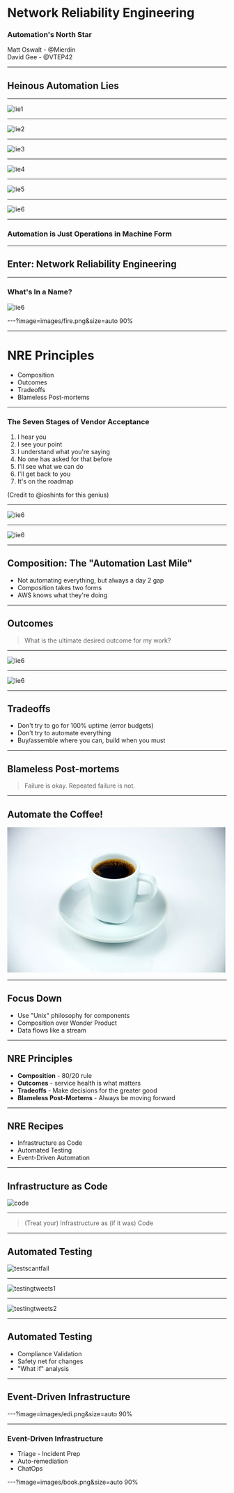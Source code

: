 # Network Reliability Engineering
### Automation's North Star

Matt Oswalt - @Mierdin</br>
David Gee - @VTEP42

---

## Heinous Automation Lies

---

![lie1](images/lie1.png)

---

![lie2](images/lie2.png)

---

![lie3](images/lie3.png)

---

![lie4](images/lie4.png)

---

![lie5](images/lie5.png)

---

![lie6](images/lie6.png)

---

### Automation is Just Operations in Machine Form

---

## Enter: Network Reliability Engineering

---

### What's In a Name?

![lie6](images/devopssre.png)

<!-- You might be wondering - what is NRE all about? Why does networking need its own thing?

Easy answer - it doesn't.

If you read up on SRE you'll find that it isn't actually separate from DevOps either. Where DevOps is a set of principles, an SRE is a **specific role** and set of skills that align with those principles. You might say SRE is simply an implementation of DevOps.

In the same way, NRE is also an implementation of DevOps. An NRE's job role and day-to-day reality is not the same as a "traditional SRE", so it's meaningful to have the role of NRE to aspire to, which implements the same back-end principles that SRE does. NRE is not meant to put up more silo walls - it is an extremely tangible path for traditional Network Engineers to adopt DevOps practices.

SRE is about ops and dev working together to take joint responsibility of the systems they operate.

For NRE, the dynamic is the same, but simply with different roles. An NRE's customer is often the SRE, and/or perhaps developers.

It's all about applying software practices and tools into operations. We've been talking about doing this for a long time - NRE gives this effort a name.

 -->

---?image=images/fire.png&size=auto 90%

---

# NRE Principles

- Composition
- Outcomes
- Tradeoffs
- Blameless Post-mortems

---

### The Seven Stages of Vendor Acceptance

1. I hear you
2. I see your point
3. I understand what you're saying
4. No one has asked for that before
5. I'll see what we can do
6. I'll get back to you
7. It's on the roadmap

(Credit to @ioshints for this genius)

---

![lie6](images/wehaveanapi.jpg)

---

![lie6](images/automateablenotautomated.png)

---

## Composition: The "Automation Last Mile"

- Not automating everything, but always a day 2 gap
- Composition takes two forms
- AWS knows what they're doing

<!-- This is where automation plays a deep role in the NRE story. Not automating everything - automating what it takes to fill that 20% gap in service of the mission. -->

<!-- SDN "automates" stitching overlays between hypervisors
Kubernetes "automates" deploying applications
There's still always a gap between systems in Day 2.
Composition.

Composition takes two forms. Sure, NREs need to be able to write some code, or playbooks, or whatever. But that's not enough - learning Python to write some scripts is just a higher abstraction than a lower level programming language like C. You still need to write it yourself, and having ONLY these kind of skills, you're gonna come down with a severe case of "not invented here" syndrome pretty quick. So you also need to have a repertoire of purpose-built tools that follow the unix philosophy of doing one thing and doing it well, and having open interfaces so you can stitch them together.

Simple matter of programming

This is a big reason AWS is so attractive for app developers - not just because cloud is fashionable, or because of cost, but because amazon offers a slew of services at varying abstraction levels, where devs don't have to re-invent the wheel, they can stitch services together to make their "app". Same reason kubernetes has taken off. Write your app in a single-node context, take advantage of k8s constructs for scale, deployment, etc.

Actually building something yourself is a GREAT learning experience -->

---

## Outcomes

> What is the ultimate desired outcome for my work?

---

![lie6](images/aws2.png)

---

![lie6](images/aws1.png)

<!-- I've been a network engineer, and even I don't care about this. Can you imagine how little non-networkers care about this info? Yet for most network engineers this is how we still mostly talk about the health of the network. -->

---

## Tradeoffs

- Don't try to go for 100% uptime (error budgets)
- Don't try to automate everything
- Buy/assemble where you can, build when you must

<!-- IMO this is where the real engineering is. -->

---

## Blameless Post-mortems

> Failure is okay. Repeated failure is not.

<!-- Use an incident as a learning experience. The goal is to be able to modify your systems so that the issue doesn't happen again.

Blameless != accountabilityless
-->

---

## Automate the Coffee!

![lie6](images/coffee.png)

<!-- Frame of human reference. This should get odd looks (by design) -->

---

## Focus Down

- Use "Unix" philosophy for components
- Composition over Wonder Product
- Data flows like a stream

<!-- Now focus damn you -->

---

## NRE Principles

- **Composition** - 80/20 rule
- **Outcomes** - service health is what matters
- **Tradeoffs** - Make decisions for the greater good
- **Blameless Post-Mortems** - Always be moving forward

<!-- Don't try to automate everything and don't strive for 100% uptime. Talk about error budgets. -->

---

## NRE Recipes

- Infrastructure as Code
- Automated Testing
- Event-Driven Automation

---

## Infrastructure as Code

![code](images/code.jpg)

---

> (Treat your) Infrastructure as (if it was) Code

---

## Automated Testing

![testscantfail](images/testscantfail.jpg)

---

![testingtweets1](images/testingtweets1.png)

---

![testingtweets2](images/testingtweets2.png)

---

## Automated Testing

- Compliance Validation
- Safety net for changes
- "What if" analysis

---

## Event-Driven Infrastructure

---?image=images/edi.png&size=auto 90%

---

### Event-Driven Infrastructure

- Triage - Incident Prep
- Auto-remediation
- ChatOps

<!--

More integration of monitoring systems. Specifically into EDI. And EDI needs more than just network events. So this breaks down silos.

Automation "as a platform". Automation with network knowledge "baked in" so that non networkers can just feed in parameters.

Not just maintaining a bunch of scripts, but developing them to fit into an automation framework like StackStorm. Just build focused Actions, and use the platform to stitch them together.

-->

---?image=images/book.png&size=auto 90%

<!-- 
Some orgs take folks from dev and press them into ops, others take ops and press them into more dev stuff.

SRE Skills:
- Coding
- Understanding systems (linux)
- Architecture (composition)
- Operational awareness - troubleshooting, debugging, risk understanding
- Networking
 -->


